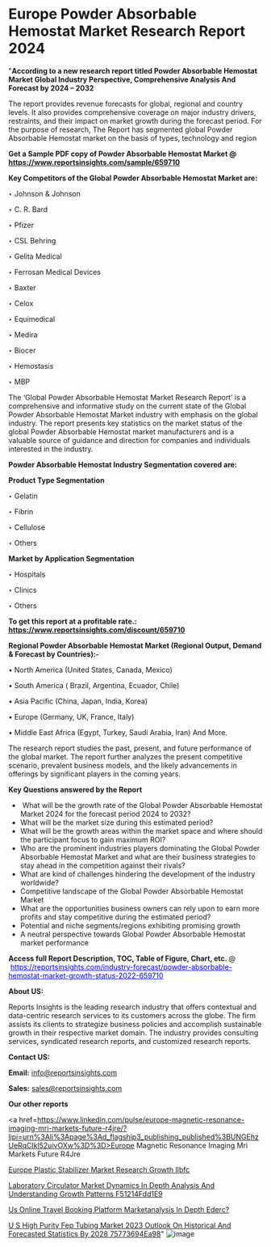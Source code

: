 # Europe Powder Absorbable Hemostat Market Research Report 2024

"<strong>According to a new research report titled Powder Absorbable Hemostat Market Global Industry Perspective, Comprehensive Analysis And Forecast by 2024 – 2032</strong>

The report provides revenue forecasts for global, regional and country levels. It also provides comprehensive coverage on major industry drivers, restraints, and their impact on market growth during the forecast period. For the purpose of research, The Report has segmented global Powder Absorbable Hemostat market on the basis of types, technology and region

<strong>Get a Sample PDF copy of Powder Absorbable Hemostat Market </strong><strong>@<a href=https://www.reportsinsights.com/sample/659710 style=color:#0000ff;> https://www.reportsinsights.com/sample/659710</a></strong></font>

<strong>Key Competitors of the Global Powder Absorbable Hemostat Market are:</strong>

‣ Johnson & Johnson

‣ C. R. Bard

‣ Pfizer

‣ CSL Behring

‣ Gelita Medical

‣ Ferrosan Medical Devices

‣ Baxter

‣ Celox

‣ Equimedical

‣ Medira

‣ Biocer

‣ Hemostasis

‣ MBP

The ‘Global Powder Absorbable Hemostat Market Research Report’ is a comprehensive and informative study on the current state of the Global Powder Absorbable Hemostat Market industry with emphasis on the global industry. The report presents key statistics on the market status of the global Powder Absorbable Hemostat market manufacturers and is a valuable source of guidance and direction for companies and individuals interested in the industry.

<strong>Powder Absorbable Hemostat Industry Segmentation covered are:</strong>

<strong>Product Type Segmentation</strong>

‣ Gelatin

‣ Fibrin

‣ Cellulose

‣ Others

<strong>Market by Application Segmentation</strong>

‣ Hospitals

‣ Clinics

‣ Others

<strong>To get this report at a profitable rate.: <a href=https://www.reportsinsights.com/discount/659710 style=color:#0000ff;>https://www.reportsinsights.com/discount/659710</a></strong></font>

<strong>Regional Powder Absorbable Hemostat Market (Regional Output, Demand &amp; Forecast by Countries):-</strong>

• North America (United States, Canada, Mexico)

• South America ( Brazil, Argentina, Ecuador, Chile)

• Asia Pacific (China, Japan, India, Korea)

• Europe (Germany, UK, France, Italy)

• Middle East Africa (Egypt, Turkey, Saudi Arabia, Iran) And More.

The research report studies the past, present, and future performance of the global market. The report further analyzes the present competitive scenario, prevalent business models, and the likely advancements in offerings by significant players in the coming years.

<strong>Key Questions answered by the Report</strong>
<ul>
  <li> What will be the growth rate of the Global Powder Absorbable Hemostat Market 2024 for the forecast period 2024 to 2032?</li>
  <li>What will be the market size during this estimated period?</li>
  <li>What will be the growth areas within the market space and where should the participant focus to gain maximum ROI?</li>
  <li>Who are the prominent industries players dominating the Global Powder Absorbable Hemostat Market and what are their business strategies to stay ahead in the competition against their rivals?</li>
  <li>What are kind of challenges hindering the development of the industry worldwide?</li>
  <li>Competitive landscape of the Global Powder Absorbable Hemostat Market</li>
  <li>What are the opportunities business owners can rely upon to earn more profits and stay competitive during the estimated period?</li>
  <li>Potential and niche segments/regions exhibiting promising growth</li>
  <li>A neutral perspective towards Global Powder Absorbable Hemostat market performance</li>
</ul>
<strong>Access full Report Description, TOC, Table of Figure, Chart, etc. </strong>@  <a href=https://reportsinsights.com/industry-forecast/powder-absorbable-hemostat-market-growth-status-2022-659710 style=color:#0000ff;>https://reportsinsights.com/industry-forecast/powder-absorbable-hemostat-market-growth-status-2022-659710</a></font>

<strong><strong>About US</strong>:</strong>

Reports Insights is the leading research industry that offers contextual and data-centric research services to its customers across the globe. The firm assists its clients to strategize business policies and accomplish sustainable growth in their respective market domain. The industry provides consulting services, syndicated research reports, and customized research reports.

<strong>Contact US:</strong>

<p class=""""><b>Email:</b> <a href=mailto:info@reportsinsights.com>info@reportsinsights.com</a></p>
<p class=""""><b>Sales:</b> <a href=mailto:sales@reportsinsights.com>sales@reportsinsights.com</a></p>

<strong>Our other reports</strong>

<a href=https://www.linkedin.com/pulse/europe-magnetic-resonance-imaging-mri-markets-future-r4jre/?lipi=urn%3Ali%3Apage%3Ad_flagship3_publishing_published%3BUNGEhzUeRqCIkl52uivOXw%3D%3D>Europe Magnetic Resonance Imaging Mri Markets Future R4Jre</a>

<a href=https://www.linkedin.com/pulse/europe-plastic-stabilizer-market-research-growth-ilbfc/>Europe Plastic Stabilizer Market Research Growth Ilbfc</a>

<a href=https://medium.com/@swatiga40/laboratory-circulator-market-dynamics-in-depth-analysis-and-understanding-growth-patterns-f51214fdd1e9>Laboratory Circulator Market Dynamics In Depth Analysis And Understanding Growth Patterns F51214Fdd1E9</a>

<a href=https://www.linkedin.com/pulse/us-online-travel-booking-platform-marketanalysis-in-depth-ederc/?>Us Online Travel Booking Platform Marketanalysis In Depth Ederc?</a>

<a href=https://medium.com/@aryawankhede943/u-s-high-purity-fep-tubing-market-2023-outlook-on-historical-and-forecasted-statistics-by-2028-75773694ea98>U S High Purity Fep Tubing Market 2023 Outlook On Historical And Forecasted Statistics By 2028 75773694Ea98</a>"
![image](https://github.com/aakesh123242/RIMarket/assets/158431203/693b4851-2cfe-4f57-be9c-3fed149c503e)
